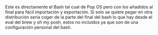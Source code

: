 Este es directamente el Bash tal cual de Pop OS pero con los añadidos al final para fácil importación y exportación. Si solo se quiere pegar en otra distribución sería coger de la parte del final del bash lo que hay desde el eval del brew y oh my posh, estos no incluidos ya que son de una configuración personal del bash.
